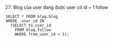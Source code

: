 
27. Blog của user đang được user có id = 1 follow

```mysql
SELECT * FROM blog.blog 
WHERE  user_id IN
  (SELECT to_user_id 
    FROM blog.follow 
    WHERE from_user_id = 1);
```
